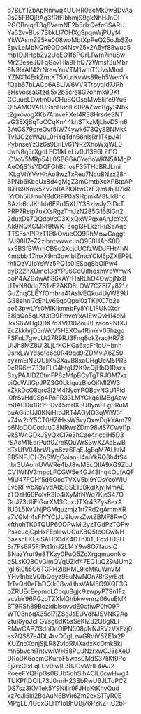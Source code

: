 d7BLY1ZbApNnrwq4UUHR06cMk0wBDvAa
0s25FBQjRAg3fRtFlbhmjS9gkNhHJnOl
PGOBnjqrT8q6VemNE2b5rIzQefm1SARU
Ya52vvBLsl7SbkLI7OHXgSpqnWjPUyf4
YkWAsmZ95ke008woMbtXpPeQ25oJbSZo
EpvLeMbNQn9QDo4Nsv25x2A5yf88wuq5
mb1DJIHpbZy2UoEO1f6POrLTwm7inuSw
Mr23eseJQFqGo7Hla9FhQ72Wmsf3uMbr
8N9lYAlf42rNrewYuVTM1wmTfUvsMlod
YZNX14ErkZmtKT5XLnKvWs8Reh5WenYk
fQab67bLACp6ABLlW6VVRTrpyqId7JPh
eHsvossaGtzdj5x2b5cre8G7ohmk9DKt
CGuucLDwtm0vCHuSQOsqMw5Iijfe9Yu6
QI5AMOVAfUSsoHudiL60PAZwdBgySNbk
t2gxovogXKb7AmveFXeI4R38HrsdeSNT
aG38XjBqToCCqKn44khSTkzMjLhvD5m6
3AtGS79preOvf5IW74ywk673QyBBNMk4
Tv1JO2eWQuL0HYqTdh68nlsRr1T4pJ41
PybnseYz3z6s9BriLv61NR2XhoWxjWE0
dwN8q5rXgnLFC1lkLeLiv0J1396LZf1D
IOVoV5MRp54L0SBG6A0YefloWKN5AMgP
AeOfjS1isYDQFGhBthosF35THdBRJLmi
IKLgVhYVvHhAo8wzTxReu7NcuBNzx28n
6PNb6KboUx8d4gMgZ3mCmtbXcXPBtpAP
1QT69Kmk5Zv2hBAZlQRwCzEQmUhjD7kR
iYrOh5iUmuN8dGtFP0aSHpmkM8fJkBnc
BAzh6cJKhhb6EPu15XUY3SzjwJyOIDcT
PRP7Reip7uxXsRgzTmJzN285G168iGn2
2duxDe7QQdoVcC3XlxQxWPgxeAnJcYcX
Ak9NQKCMRf9tWKTeogl3FLkzrRuS6Aqp
TTSFsnPIRzT1EtkOvueCQ9RhMnwGaggt
IVJ98II7eZ2zibntvwwcunQ9E8HAbS8D
sxSBSfBWrmCB9o2XcjcUCfzWDJFHt4hN
4mbbb47mxX9m3owIbiZmcYCM6pZXEP9L
rhIiQzVJIpYsWz5PQ1s0IESogSbOiPw4
qyB22hXUmc13dYP96CqQifhqxmVbWmvK
ooP4AZBdwAfi86kAYrHaRLhO4OwbjNxB
UTvN80dgZS1zE2AKD8LOW7CZBIZy821z
GuZnqCLEYfOmbnr41AslvEQku4UyWE9U
G38ehnl7cEhLv6EqoQpui0zTKjKC7b2e
ae63pwLYs0MIKIkmnbFy8YiL1FUNXtdr
E8ipQo5qLKf3tD9FmveYxA1EwQvH14dM
IkxS6WHgQDX7dXVD10Zou8Lzaon9NtXJ
ZcZkkhrjD5nWcV5HEXCwfRjmYv06hzgq
FSFnL7gwLUt27R9RJ3Fnq8okZraoHR78
UIJh8MZ8Uj3LjLfKOHGa6xdFr1oUHbnh
9srxLWYdsofe6c0R49qd9iZDMvlA6Z50
ayYmEiN2QUliK53XavB8xaCHgUcM5PR3
0cRR6m733zFLC4htgU2K9cQjHbQ1Rszs
SxyPAAlDZ6tmFP8zMfpBCyTgTRJGM7xz
piQcWJlGpJPZSG0LkIguzBjoQifMl2W3
xZkkDcO8qrc3I2M4NycYPOBcvNGU1Fld
l0frSvHd0Sp4PnPR33LMYGkq6IMBgAaw
m0ACDu1Bt1fH0v45mrIX8U8ymSLgSRuM
buAGiicUJ0KNiHroJRT4AGyIQ3qWiW5f
v74w2cY5CT0HZiHssW5vyQxwDqkYAm79
p6NoDOCoduuC8NRwsZDm98viS7Cwyi1p
9kSW4GDkJSyQxCI7e3hCae4rjcqiH5D3
rSAcM1EqrPutf0ZreKOuWrS3wXZAaEwB
dTsUfV04hrWLyn6zz6FqEJgEqM7ALhtM
8B5NFJCHZnSWgCoianH4niYkRQ8h4tS4
nbr3UAomUVWRe4bJ8wMEcQIIA9XG9ZbJ
CV1WNV3mpcLFCGW5e4GJ48lhq4OufAQF
MiU47FOHf5d6OoqTVXV5bj9YOsYcoWlU
Ev5RFwbXpVvdA8SBSE13BkqlXjvjMmAE
zTQzH66PolvR3Ip4iXyMfNWq7KjeS47O
GoJ73UIiFlGurXM3CuxUTXr43Zys8exA
1U0L5KvVNjPGMquzmjz1rt7Rd2gAmmKR
a7VGMr4sFlYYCjJU9IuwsZwtZBMF8RwD
xfthohTK0TQUP6ODPwMi2yzTGdPzTOFw
PskeucjCpHxFEpIiIwUGuK8Q5teCGwNH
6aesnLKLsiSAH6CdK4DTnXi1EFoxHUSH
8r7Ps8R5FfPrt1mJ2L14Y9w8O7fausiQ
BNazYrut9e8TKzy0PuQ5ZcXrgqmuonNo
gSLsKQ8OvGlmQVqUZkf47EG1uQ29MUm2
jgIl6j0fi5O6TGPH2ibHML9lcMKuWnVM
YHv1nbxVQlbQqyz9EuNwNOn78r3yrEot
1rTvQd0eFbDQIk08vaHhsVAM5O9XQF3G
pZRUEcEepmoLCbquBgjc9zwpyP7Sn1Fz
acabY96PGzoTZXMQhbkwvnnz06vuEkf4
BT9RSh89BozidblsovvdE0cfiwP0hO9P
WT08nbgX35ol7jZSgJsEUVdNJSVNK2Aa
2tuj6yoJcFGVsg6dK5sSeKIZ32Q8gREF
RMwCAPZGdnDnOlPN508pNNJRVzVXFzj0
es7QS87e4DL4rvO0gLzwGRdiVSZE1x2P
KUZnoXqnjSjLR8ZvIdRMXadxKcOmk8kj
mn5bvcmTntvwiWH58PUJNzrxwCJ3sXeU
DRoDK6oemCKurpF5was0MdS37IiKt9Pc
Ej7rxCIxLqLUv0iwIL3BJOvWrIL4iAJ2
RoeeFYQHpGs0BUb5qhSih4ClL0cwHwg4
TUKPftDQIL73J0rmH23SbRwU6JLTqPCZ
DS7sz3KM1ek5Y9NiIlr9FJHbKtKhvQud
xz7eJl5kl2BqAuNEBVk6Zm2exS1TyR0E
MPgLE7lG6xGLHYIoBhQBj76PzKZHC2bP
